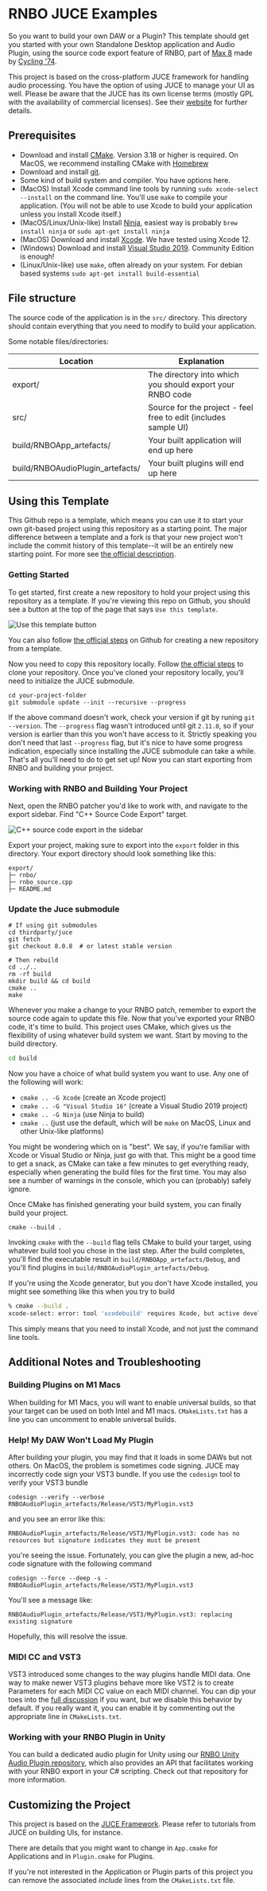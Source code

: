 # RNBO JUCE Examples

So you want to build your own DAW or a Plugin? This template should get you started with your own Standalone Desktop application and Audio Plugin, using the source code export feature of RNBO, part of [Max 8](https://cycling74.com/max8/) made by [Cycling '74](https://cycling74.com/). 

This project is based on the cross-platform JUCE framework for handling audio processing. You have the option of using JUCE to manage your UI as well. Please be aware that the JUCE has its own license terms (mostly GPL with the availability of commercial licenses). See their [website](http://www.juce.com/) for further details.

## Prerequisites

- Download and install [CMake](https://cmake.org/download/). Version 3.18 or higher is required. On MacOS, we recommend installing CMake with [Homebrew](https://brew.sh/)
- Download and install [git](https://git-scm.com/downloads).
- Some kind of build system and compiler. You have options here.
 - (MacOS) Install Xcode command line tools by running `sudo xcode-select --install` on the command line. You'll use `make` to compile your application. (You will not be able to use Xcode to build your application unless you install Xcode itself.)
 - (MacOS/Linux/Unix-like) Install [Ninja](https://github.com/ninja-build/ninja/releases), easiest way is probably `brew install ninja` or `sudo apt-get install ninja`
 - (MacOS) Download and install [Xcode](https://developer.apple.com/xcode/resources/). We have tested using Xcode 12.
 - (Windows) Download and install [Visual Studio 2019](https://visualstudio.microsoft.com/vs/). Community Edition is enough!
 - (Linux/Unix-like) use `make`, often already on your system. For debian based systems `sudo apt-get install build-essential`

## File structure

The source code of the application is in the `src/` directory. This directory should contain everything that you need to modify to build your application.

Some notable files/directories:

| Location                          | Explanation   |
| --------------------------------- | ------------- |
| export/                           | The directory into which you should export your RNBO code |
| src/                              | Source for the project - feel free to edit (includes sample UI) |
| build/RNBOApp_artefacts/          | Your built application will end up here |
| build/RNBOAudioPlugin_artefacts/  | Your built plugins will end up here |

## Using this Template

This Github repo is a template, which means you can use it to start your own git-based project using this repository as a starting point. The major difference between a template and a fork is that your new project won't include the commit history of this template--it will be an entirely new starting point. For more see [the official description](https://docs.github.com/en/repositories/creating-and-managing-repositories/creating-a-repository-from-a-template).

### Getting Started

To get started, first create a new repository to hold your project using this repository as a template. If you're viewing this repo on Github, you should see a button at the top of the page that says `Use this template`. 

![Use this template button](./img/use-this-template-button.png)

You can also follow [the official steps](https://docs.github.com/en/repositories/creating-and-managing-repositories/creating-a-repository-from-a-template) on Github for creating a new repository from a template.

Now you need to copy this repository locally. Follow [the official steps](https://docs.github.com/en/repositories/creating-and-managing-repositories/cloning-a-repository) to clone your repository. Once you've cloned your repository locally, you'll need to initialize the JUCE submodule.

```
cd your-project-folder
git submodule update --init --recursive --progress
```

If the above command doesn't work, check your version if git by runing `git --version`. The `--progress` flag wasn't introduced until git `2.11.0`, so if your version is earlier than this you won't have access to it. Strictly speaking you don't need that last `--progress` flag, but it's nice to have some progress indication, especially since installing the JUCE submodule can take a while. That's all you'll need to do to get set up! Now you can start exporting from RNBO and building your project.

### Working with RNBO and Building Your Project

Next, open the RNBO patcher you'd like to work with, and navigate to the export sidebar. Find "C++ Source Code Export" target.

![C++ source code export in the sidebar](./img/cpp-export-location.png)

Export your project, making sure to export into the `export` folder in this directory. Your export directory should look something like this:

```
export/
├─ rnbo/
├─ rnbo_source.cpp
├─ README.md
```
### Update the Juce submodule

```
# If using git submodules
cd thirdparty/juce
git fetch
git checkout 8.0.8  # or latest stable version

# Then rebuild
cd ../..
rm -rf build
mkdir build && cd build
cmake ..
make
```


Whenever you make a change to your RNBO patch, remember to export the source code again to update this file. Now that you've exported your RNBO code, it's time to build. This project uses CMake, which gives us the flexibility of using whatever build system we want. Start by moving to the build directory.

```sh
cd build
```

Now you have a choice of what build system you want to use. Any one of the following will work:

- `cmake .. -G Xcode` (create an Xcode project)
- `cmake .. -G "Visual Studio 16"` (create a Visual Studio 2019 project)
- `cmake .. -G Ninja` (use Ninja to build)
- `cmake ..` (just use the default, which will be `make` on MacOS, Linux and other Unix-like platforms)

You might be wondering which on is "best". We say, if you're familiar with Xcode or Visual Studio or Ninja, just go with that. This might be a good time to get a snack, as CMake can take a few minutes to get everything ready, especially when generating the build files for the first time. You may also see a number of warnings in the console, which you can (probably) safely ignore.

Once CMake has finished generating your build system, you can finally build your project.

```
cmake --build .
```

Invoking `cmake` with the `--build` flag tells CMake to build your target, using whatever build tool you chose in the last step. After the build completes, you'll find the executable result in `build/RNBOApp_artefacts/Debug`, and you'll find plugins in `build/RNBOAudioPlugin_artefacts/Debug`.

If you're using the Xcode generator, but you don't have Xcode installed, you might see something like this when you try to build
```sh
% cmake --build .
xcode-select: error: tool 'xcodebuild' requires Xcode, but active developer directory '/Library/Developer/CommandLineTools' is a command line tools instance
```

This simply means that you need to install Xcode, and not just the command line tools.

## Additional Notes and Troubleshooting

### Building Plugins on M1 Macs
When building for M1 Macs, you will want to enable universal builds, so that your target can be used on both Intel and M1 macs. `CMakeLists.txt` has a line you can uncomment to enable universal builds.

### Help! My DAW Won't Load My Plugin
After building your plugin, you may find that it loads in some DAWs but not others. On MacOS, the problem is sometimes code signing. JUCE may incorrectly code sign your VST3 bundle. If you use the `codesign` tool to verify your VST3 bundle

```
codesign --verify --verbose RNBOAudioPlugin_artefacts/Release/VST3/MyPlugin.vst3
```

and you see an error like this:

```
RNBOAudioPlugin_artefacts/Release/VST3/MyPlugin.vst3: code has no resources but signature indicates they must be present
```

you're seeing the issue. Fortunately, you can give the plugin a new, ad-hoc code signature with the following command

```
codesign --force --deep -s - RNBOAudioPlugin_artefacts/Release/VST3/MyPlugin.vst3
```

You'll see a message like:

```
RNBOAudioPlugin_artefacts/Release/VST3/MyPlugin.vst3: replacing existing signature
```

Hopefully, this will resolve the issue.

### MIDI CC and VST3
VST3 introduced some changes to the way plugins handle MIDI data. One way to make newer VST3 plugins behave more like VST2 is to create Parameters for each MIDI CC value on each MIDI channel. You can dip your toes into the [full discussion](https://forums.steinberg.net/t/vst3-and-midi-cc-pitfall/201879/11) if you want, but we disable this behavior by default. If you really want it, you can enable it by commenting out the appropriate line in `CMakeLists.txt`.

### Working with your RNBO Plugin in Unity
You can build a dedicated audio plugin for Unity using our [RNBO Unity Audio Plugin repository](https://github.com/Cycling74/rnbo.unity.audioplugin), which also provides an API that facilitates working with your RNBO export in your C# scripting. Check out that repository for more information.

## Customizing the Project

This project is based on the [JUCE Framework](http://www.juce.com/). Please refer to tutorials from JUCE on building UIs, for instance.

There are details that you might want to change in `App.cmake` for Applications and in `Plugin.cmake` for Plugins.

If you're not interested in the Application or Plugin parts of this project you can remove the associated *include* lines from the `CMakeLists.txt` file.
